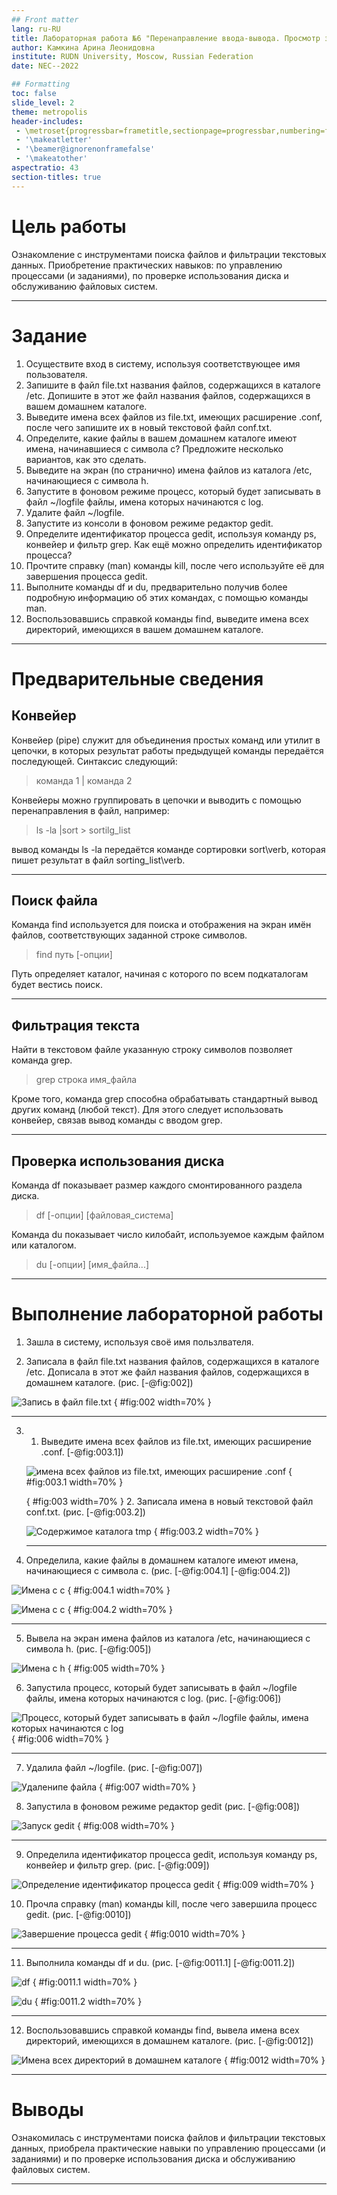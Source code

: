 ```yaml
---
## Front matter
lang: ru-RU
title: Лабораторная работа №6 "Перенаправление ввода-вывода. Просмотр запущенных процессов"
author: Камкина Арина Леонидовна
institute: RUDN University, Moscow, Russian Federation
date: NEC--2022

## Formatting
toc: false
slide_level: 2
theme: metropolis
header-includes: 
 - \metroset{progressbar=frametitle,sectionpage=progressbar,numbering=fraction}
 - '\makeatletter'
 - '\beamer@ignorenonframefalse'
 - '\makeatother'
aspectratio: 43
section-titles: true
---
```


# Цель работы

Ознакомление с инструментами поиска файлов и фильтрации текстовых данных.
Приобретение практических навыков: по управлению процессами (и заданиями), по
проверке использования диска и обслуживанию файловых систем.

---

# Задание

1. Осуществите вход в систему, используя соответствующее имя пользователя.
2. Запишите в файл file.txt названия файлов, содержащихся в каталоге /etc. Допишите в этот же файл названия файлов, содержащихся в вашем домашнем каталоге.
3. Выведите имена всех файлов из file.txt, имеющих расширение .conf, после чего
запишите их в новый текстовой файл conf.txt.
4. Определите, какие файлы в вашем домашнем каталоге имеют имена, начинавшиеся
с символа c? Предложите несколько вариантов, как это сделать.
5. Выведите на экран (по странично) имена файлов из каталога /etc, начинающиеся
с символа h.
6. Запустите в фоновом режиме процесс, который будет записывать в файл ~/logfile
файлы, имена которых начинаются с log.
7. Удалите файл ~/logfile.
8. Запустите из консоли в фоновом режиме редактор gedit.
9. Определите идентификатор процесса gedit, используя команду ps, конвейер и фильтр
grep. Как ещё можно определить идентификатор процесса?
10. Прочтите справку (man) команды kill, после чего используйте её для завершения
процесса gedit.
11. Выполните команды df и du, предварительно получив более подробную информацию
об этих командах, с помощью команды man.
12. Воспользовавшись справкой команды find, выведите имена всех директорий, имеющихся в вашем домашнем каталоге.

---

# Предварительные сведения
## **Конвейер**

Конвейер (pipe) служит для объединения простых команд или утилит в цепочки, в которых результат работы предыдущей команды передаётся последующей. Синтаксис
следующий:

> команда 1 | команда 2

Конвейеры можно группировать в цепочки и выводить с помощью перенаправления
в файл, например:

> ls -la |sort > sortilg_list

вывод команды ls -la передаётся команде сортировки sort\verb, которая пишет результат в файл sorting_list\verb.

---

## **Поиск файла**

Команда find используется для поиска и отображения на экран имён файлов, соответствующих заданной строке символов.

> find путь [-опции]

Путь определяет каталог, начиная с которого по всем подкаталогам будет вестись
поиск.

---

## **Фильтрация текста**

Найти в текстовом файле указанную строку символов позволяет команда grep.

> grep строка имя_файла

Кроме того, команда grep способна обрабатывать стандартный вывод других команд (любой текст). Для этого следует использовать конвейер, связав вывод команды с вводом
grep.

---

## **Проверка использования диска**

Команда df показывает размер каждого смонтированного раздела диска.

> df [-опции] [файловая_система]

Команда du показывает число килобайт, используемое каждым файлом или каталогом.

> du [-опции] [имя_файла...]

---

# Выполнение лабораторной работы

1. Зашла в систему, используя своё имя пользлвателя.

2. Записала в файл file.txt названия файлов, содержащихся в каталоге /etc. Дописала в этот же файл названия файлов, содержащихся в домашнем каталоге. (рис. [-@fig:002])

![Запись в файл file.txt](image/2.png)
{ #fig:002 width=70% }

---

3. 
    1. Выведите имена всех файлов из file.txt, имеющих расширение .conf.
    [-@fig:003.1])

    ![имена всех файлов из file.txt, имеющих расширение .conf](image/3.1.png)
    { #fig:003.1 width=70% }

    { #fig:003 width=70% }
    2. Записала имена в новый текстовой файл conf.txt. (рис. [-@fig:003.2])

    ![Содержимое каталога tmp](image/3.2.png)
    { #fig:003.2 width=70% }

    ---

4. Определила, какие файлы в домашнем каталоге имеют имена, начинающиеся
с символа c. (рис. [-@fig:004.1] [-@fig:004.2])

![Имена с с](image/4.1.png)
{ #fig:004.1 width=70% }

![Имена с с](image/4.2.png)
{ #fig:004.2 width=70% }

---

5. Вывела на экран имена файлов из каталога /etc, начинающиеся с символа h. (рис. [-@fig:005])

![Имена с h](image/5.png)
{ #fig:005 width=70% }


6. Запустила процесс, который будет записывать в файл ~/logfile файлы, имена которых начинаются с log. (рис. [-@fig:006])

![Процесс, который будет записывать в файл ~/logfile файлы, имена которых начинаются с log](image/6.png)
{ #fig:006 width=70% }

---

7. Удалила файл ~/logfile. (рис. [-@fig:007])

![Удаленипе файла](image/7.png)
{ #fig:007 width=70% }

8. Запустила в фоновом режиме редактор gedit (рис. [-@fig:008])

![Запуск gedit](image/8.png)
{ #fig:008 width=70% }

---

9. Определила идентификатор процесса gedit, используя команду ps, конвейер и фильтр grep. (рис. [-@fig:009])

![Определение идентификатор процесса gedit](image/9.png)
{ #fig:009 width=70% }

10. Прочла справку (man) команды kill, после чего завершила процесс gedit. (рис. [-@fig:0010])

![Завершение процесса gedit](image/10.png)
{ #fig:0010 width=70% }

---

11. Выполнила команды df и du. (рис. [-@fig:0011.1] [-@fig:0011.2])

![df](image/11.1.png)
{ #fig:0011.1 width=70% }

![du](image/11.2.png)
{ #fig:0011.2 width=70% }

---

12. Воспользовавшись справкой команды find, вывела имена всех директорий, имеющихся в  домашнем каталоге. (рис. [-@fig:0012])

![Имена всех директорий в домашнем каталоге](image/12.png)
{ #fig:0012 width=70% }

---

# Выводы

Ознакомилась с инструментами поиска файлов и фильтрации текстовых данных, приобрела практические навыки по управлению процессами (и заданиями) и по проверке использования диска и обслуживанию файловых систем.

---
